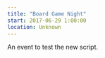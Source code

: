 ```yaml
---
title: "Board Game Night"
start: 2017-06-29 1:00:00
location: Unknown
---
```


An event to test the new script.
